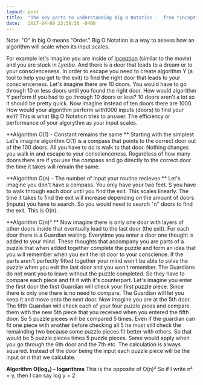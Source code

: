 ```yaml
---
layout: post
title:  "The key parts to understanding Big O Notation -  from *Inception*. "
date:   2017-04-09 23:58:36 -0400
---
```



Note: "O" in big O means "Order."
Big O Notation is a way to assess how an algorithm will scale when its input scales. 

For example let's imagine you are inside of [Inception](http://www.imdb.com/title/tt1375666/) (similar to the movie) and you are stuck in *Lymbo*. And there is a door that leads to a dream or to your conscienceness. In order to escape you need to create algorithm Y (a tool to help you get to the exit) to find the right door that leads to your conscienceness. Let's imagine there are 10 doors. You would have to go through 10 or less doors until you found the right door. 
How would algorithm Y perform if you had to go through 10 doors or less? 10 doors aren't a lot so it should be pretty quick. Now imagine instead of ten doors there are 1000. How would your algorithm perform with1000 inputs (doors) to find your exit? This is what Big O Notation tries to answer. The efficiency or performance of your algorythm as your input scales. 

**Algorithm O(1) - Constant remains the same **
Starting with the simplest
Let's imagine algorithm O(1) is a compass that points to the correct door out of the 100 doors. All you have to do is walk to that door. Nothing changes you walk in and escape to your conscienceness. Regardless of how many doors there are if you use the compass and go directly to the correct door the time it takes will remain the same. 


**Algorithm O(n) - The number of input your routine recieves **
Let's imagine you don't have a compass. You only have your two feet. S you have to walk through each door until you find the exit. This scales linearly. The time it takes to find the exit will increase depending on the amount of doors (inputs) you have to search. So you would need to search "n" doors to find the exit. This is O(n). 

**Algorithm O(n)² **
Now imagine there is only one door with layers of other doors inside that eventually lead to the last door (the exit). For each door there is a Guardian waiting. Everytime you enter a door one thought is added to your mind. These thoughts that accompany you are parts of  a puzzle that when added together complete the puzzle and form an idea that you will remember when you exit the lst door to your conscience. If the parts aren't perfectly fitted together your mind won't be able to solve the puzzle when you exit the last door and you won't remember. The Guardians do not want you to leave without the puzzle completed. So they have to compare each piece and fit it with it's counterpart. 
Let's imagine you enter the first door the first Guardian will check your first puzzle piece. Since there is only one there is no need to compare. The Guardian will let you keep it and move onto the next door. Now imagine you are at the 5th door. The fifth Guardian will check each of your four puzzle pices and compare them with the new 5th piece that you received when you entered the fifth door. So 5 puzzle picees will be compared 5 times. Even if the guardian can fit one piece with another before checking all 5 he must still check the remainding two because some puzzle pieces fit better with others. So that would be 5 puzzle pieces times 5 puzzle pieces. Same would apply when you go through the 6th door and the 7th etc. The calculation is always squared. Instead of the door being the input each puzzle piece will be the input or *n* that we calculate. 

**Algorithm O(log₂) - logarithms**
This is the opposite of O(n)²
So if I write n² = y, then I can say log y = 2


